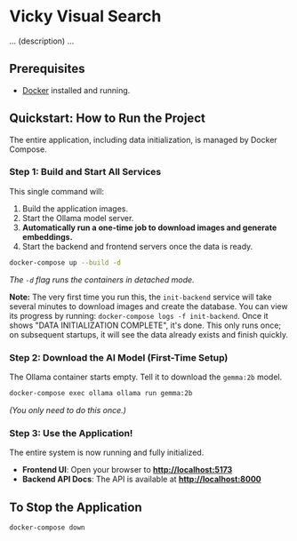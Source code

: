 # Vicky Visual Search

... (description) ...

## Prerequisites

-   [Docker](https://www.docker.com/products/docker-desktop/) installed and running.

## Quickstart: How to Run the Project

The entire application, including data initialization, is managed by Docker Compose.

### Step 1: Build and Start All Services

This single command will:
1.  Build the application images.
2.  Start the Ollama model server.
3.  **Automatically run a one-time job to download images and generate embeddings.**
4.  Start the backend and frontend servers once the data is ready.

```bash
docker-compose up --build -d
```
*The `-d` flag runs the containers in detached mode.*

**Note:** The very first time you run this, the `init-backend` service will take several minutes to download images and create the database. You can view its progress by running: `docker-compose logs -f init-backend`. Once it shows "DATA INITIALIZATION COMPLETE", it's done. This only runs once; on subsequent startups, it will see the data already exists and finish quickly.

### Step 2: Download the AI Model (First-Time Setup)

The Ollama container starts empty. Tell it to download the `gemma:2b` model.

```bash
docker-compose exec ollama ollama run gemma:2b
```
*(You only need to do this once.)*

### Step 3: Use the Application!

The entire system is now running and fully initialized.

-   **Frontend UI**: Open your browser to [**http://localhost:5173**](http://localhost:5173)
-   **Backend API Docs**: The API is available at [**http://localhost:8000**](http://localhost:8000)

## To Stop the Application
```bash
docker-compose down
```